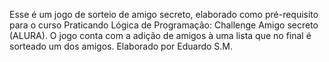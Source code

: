Esse é um jogo de sorteio de amigo secreto, elaborado como pré-requisito para o curso Praticando Lógica de Programação: Challenge Amigo secreto (ALURA).
O jogo conta com a adição de amigos à uma lista que no final é sorteado um dos amigos.
Elaborado por Eduardo S.M.
